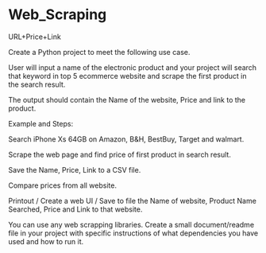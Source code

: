# Web_Scraping
URL+Price+Link

Create a Python project to meet the following use case.

User will input a name of the electronic product and your project will search that keyword in top 5 ecommerce website and scrape the first product in the search result.

The output should contain the Name of the website, Price and link to the product.

Example and Steps:  

Search iPhone Xs 64GB on Amazon, B&H, BestBuy, Target and walmart.

Scrape the web page and find price of first product in search result.

Save the Name, Price, Link to a CSV file.

Compare prices from all website.

Printout / Create a web UI / Save to file the Name of website, Product Name Searched, Price and Link to that website.

You can use any web scrapping libraries.
Create a small document/readme file in your project with specific instructions of what dependencies you have used and how to run it.
